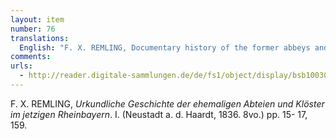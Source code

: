 ```yaml
---
layout: item
number: 76
translations:
  English: "F. X. REMLING, Documentary history of the former abbeys and monasteries in the present day Rhine Bavaria. I. (Neustadt on the Haardt, 1836. 8vo.) pp. 15- 17, 159. [Trans. J. Bock]"
comments:
urls:
  - http://reader.digitale-sammlungen.de/de/fs1/object/display/bsb10030472_00001.html
---
```


F. X. REMLING, <em>Urkundliche Geschichte der ehemaligen Abteien und Klöster im jetzigen Rheinbayern</em>. I. (Neustadt a. d. Haardt, 1836. 8vo.) pp. 15- 17, 159.
